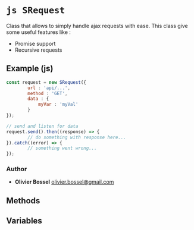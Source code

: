 


<!-- @namespace    sugar.js.http -->
<!-- @name    SRequest -->

# ```js SRequest ```


Class that allows to simply handle ajax requests with ease.
This class give some useful features like :
- Promise support
- Recursive requests



## Example (js)

```js
const request = new SRequest({
		url : 'api/...',
		method : 'GET',
		data : {
			myVar : 'myVal'
		}
});

// send and listen for data
request.send().then((response) => {
		// do something with response here...
}).catch((error) => {
		// something went wrong...
});
```


### Author
- **Olivier Bossel** <a href="mailto:olivier.bossel@gmail.com">olivier.bossel@gmail.com</a> 


## Methods



## Variables


